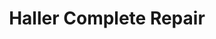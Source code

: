 ---
title: "Haller Complete Repair"
url: /clarksville/haller-complete-repair/
shop: Autowerkstatt
---